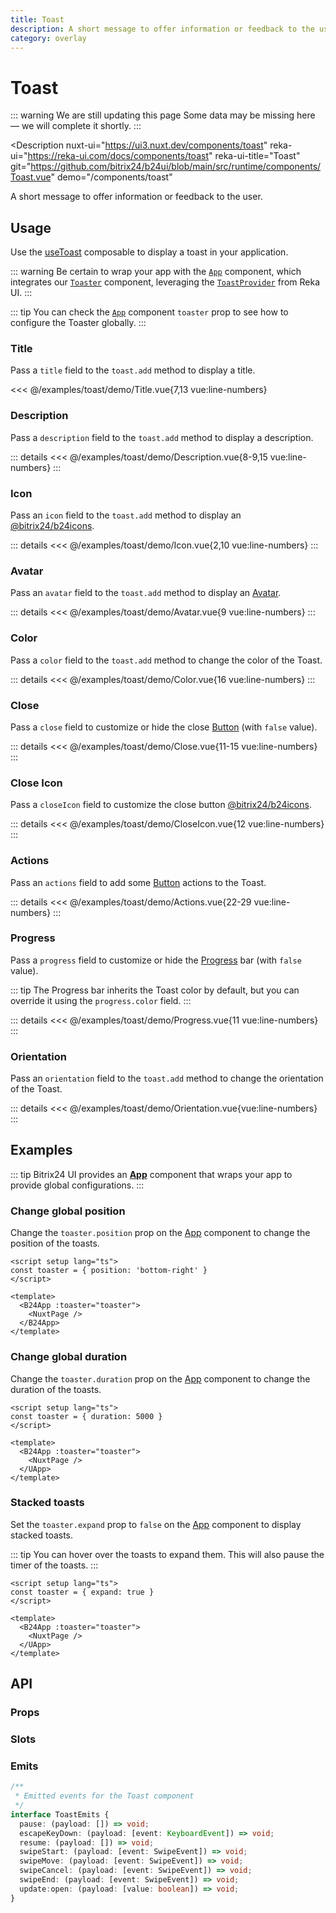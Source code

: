 ```yaml
---
title: Toast
description: A short message to offer information or feedback to the user.
category: overlay
---
```

<script setup>
import TitleExample from '/examples/toast/Title.vue';
import DescriptionExample from '/examples/toast/Description.vue';
import IconExample from '/examples/toast/Icon.vue';
import AvatarExample from '/examples/toast/Avatar.vue';
import ColorExample from '/examples/toast/Color.vue';
import CloseExample from '/examples/toast/Close.vue';
import CloseIconExample from '/examples/toast/CloseIcon.vue';
import ActionsExample from '/examples/toast/Actions.vue';
import ProgressExample from '/examples/toast/Progress.vue';
import OrientationExample from '/examples/toast/Orientation.vue';
</script>
# Toast

::: warning We are still updating this page
Some data may be missing here — we will complete it shortly.
:::

<Description
  nuxt-ui="https://ui3.nuxt.dev/components/toast"
  reka-ui="https://reka-ui.com/docs/components/toast"
  reka-ui-title="Toast"
  git="https://github.com/bitrix24/b24ui/blob/main/src/runtime/components/Toast.vue"
  demo="/components/toast"
>
  A short message to offer information or feedback to the user.
</Description>

## Usage

Use the [useToast](composables/use-toast) composable to display a toast in your application.

::: warning
Be certain to wrap your app with the [`App`](/components/app) component, which integrates our [`Toaster`](https://github.com/bitrix24/b24ui/blob/main/src/runtime/components/Toaster.vue) component, leveraging the [`ToastProvider`](https://reka-ui.com/docs/components/toast#provider) from Reka UI.
:::

::: tip
You can check the [`App`](/components/app#props) component `toaster` prop to see how to configure the Toaster globally.
:::

### Title

Pass a `title` field to the `toast.add` method to display a title.

<div class="lg:min-h-[275px]">
  <ClientOnly>
    <TitleExample />
  </ClientOnly>
</div>

<<< @/examples/toast/demo/Title.vue{7,13 vue:line-numbers}

### Description

Pass a `description` field to the `toast.add` method to display a description.

<div class="lg:min-h-[310px]">
  <ClientOnly>
    <DescriptionExample />
  </ClientOnly>
</div>

::: details
<<< @/examples/toast/demo/Description.vue{8-9,15 vue:line-numbers}
:::

### Icon

Pass an `icon` field to the `toast.add` method to display an [@bitrix24/b24icons](https://bitrix24.github.io/b24icons/guide/icons.html).

<div class="lg:min-h-[160px]">
  <ClientOnly>
    <IconExample />
  </ClientOnly>
</div>

::: details
<<< @/examples/toast/demo/Icon.vue{2,10 vue:line-numbers}
:::

### Avatar

Pass an `avatar` field to the `toast.add` method to display an [Avatar](/components/avatar).

<div class="lg:min-h-[160px]">
  <ClientOnly>
    <AvatarExample />
  </ClientOnly>
</div>

::: details
<<< @/examples/toast/demo/Avatar.vue{9 vue:line-numbers}
:::

### Color

Pass a `color` field to the `toast.add` method to change the color of the Toast.

<div class="lg:min-h-[275px]">
  <ClientOnly>
    <ColorExample />
  </ClientOnly>
</div>

::: details
<<< @/examples/toast/demo/Color.vue{16 vue:line-numbers}
:::

### Close

Pass a `close` field to customize or hide the close [Button](/components/button) (with `false` value).

<div class="lg:min-h-[160px]">
  <ClientOnly>
    <CloseExample />
  </ClientOnly>
</div>

::: details
<<< @/examples/toast/demo/Close.vue{11-15 vue:line-numbers}
:::

### Close Icon

Pass a `closeIcon` field to customize the close button [@bitrix24/b24icons](https://bitrix24.github.io/b24icons/guide/icons.html).

<div class="lg:min-h-[160px]">
  <ClientOnly>
    <CloseIconExample />
  </ClientOnly>
</div>

::: details
<<< @/examples/toast/demo/CloseIcon.vue{12 vue:line-numbers}
:::

### Actions

Pass an `actions` field to add some [Button](/components/button) actions to the Toast.

<div class="lg:min-h-[310px]">
  <ClientOnly>
    <ActionsExample />
  </ClientOnly>
</div>

::: details
<<< @/examples/toast/demo/Actions.vue{22-29 vue:line-numbers}
:::

### Progress

Pass a `progress` field to customize or hide the [Progress](/components/progress) bar (with `false` value).

::: tip
The Progress bar inherits the Toast color by default, but you can override it using the `progress.color` field.
:::

<div class="lg:min-h-[160px]">
  <ClientOnly>
    <ProgressExample />
  </ClientOnly>
</div>

::: details
<<< @/examples/toast/demo/Progress.vue{11 vue:line-numbers}
:::


### Orientation

Pass an `orientation` field to the `toast.add` method to change the orientation of the Toast.

<div class="lg:min-h-[316px]">
  <ClientOnly>
    <OrientationExample />
  </ClientOnly>
</div>

::: details
<<< @/examples/toast/demo/Orientation.vue{vue:line-numbers}
:::

## Examples

::: tip
Bitrix24 UI provides an [**App**](/components/app) component that wraps your app to provide global configurations.
:::

### Change global position

Change the `toaster.position` prop on the [App](/components/app#props) component to change the position of the toasts.

```vue [app.vue]
<script setup lang="ts">
const toaster = { position: 'bottom-right' }
</script>

<template>
  <B24App :toaster="toaster">
    <NuxtPage />
  </B24App>
</template>
```

### Change global duration

Change the `toaster.duration` prop on the [App](/components/app#props) component to change the duration of the toasts.

```vue [app.vue]
<script setup lang="ts">
const toaster = { duration: 5000 }
</script>

<template>
  <B24App :toaster="toaster">
    <NuxtPage />
  </UApp>
</template>
```

### Stacked toasts

Set the `toaster.expand` prop to `false` on the [App](/components/app#props) component to display stacked toasts.

::: tip
You can hover over the toasts to expand them. This will also pause the timer of the toasts.
:::

```vue [app.vue]
<script setup lang="ts">
const toaster = { expand: true }
</script>

<template>
  <B24App :toaster="toaster">
    <NuxtPage />
  </UApp>
</template>
```

## API

### Props

<ComponentProps component="Toast" />

### Slots

<ComponentSlots component="Toast" />

### Emits

```ts
/**
 * Emitted events for the Toast component
 */
interface ToastEmits {
  pause: (payload: []) => void;
  escapeKeyDown: (payload: [event: KeyboardEvent]) => void;
  resume: (payload: []) => void;
  swipeStart: (payload: [event: SwipeEvent]) => void;
  swipeMove: (payload: [event: SwipeEvent]) => void;
  swipeCancel: (payload: [event: SwipeEvent]) => void;
  swipeEnd: (payload: [event: SwipeEvent]) => void;
  update:open: (payload: [value: boolean]) => void;
}
```

